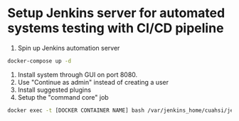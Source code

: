 # Setup Jenkins server for automated systems testing with CI/CD pipeline

1. Spin up Jenkins automation server
```bash
docker-compose up -d
```
1. Install system through GUI on port 8080.
  1. Use "Continue as admin" instead of creating a user
  1. Install suggested plugins
1. Setup the "command core" job
```bash
docker exec -t [DOCKER CONTAINER NAME] bash /var/jenkins_home/cuahsi/jenkins/setup.sh
```
